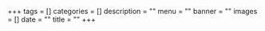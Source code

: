 +++
tags = []
categories = []
description = ""
menu = ""
banner = ""
images = []
date = ""
title = ""
+++

<!--more-->
